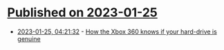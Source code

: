# [Published on 2023-01-25](index.md)

* [2023-01-25, 04:21:32](https://lobste.rs/s/txgfhr/how_xbox_360_knows_if_your_hard_drive_is) - [How the Xbox 360 knows if your hard-drive is genuine](https://eaton-works.com/2023/01/24/how-the-xbox-360-knows-if-your-hard-drive-is-genuine/)
